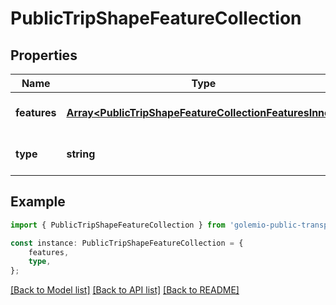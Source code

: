 # PublicTripShapeFeatureCollection


## Properties

Name | Type | Description | Notes
------------ | ------------- | ------------- | -------------
**features** | [**Array&lt;PublicTripShapeFeatureCollectionFeaturesInner&gt;**](PublicTripShapeFeatureCollectionFeaturesInner.md) |  | [optional] [default to undefined]
**type** | **string** |  | [optional] [default to undefined]

## Example

```typescript
import { PublicTripShapeFeatureCollection } from 'golemio-public-transport-api';

const instance: PublicTripShapeFeatureCollection = {
    features,
    type,
};
```

[[Back to Model list]](../README.md#documentation-for-models) [[Back to API list]](../README.md#documentation-for-api-endpoints) [[Back to README]](../README.md)

